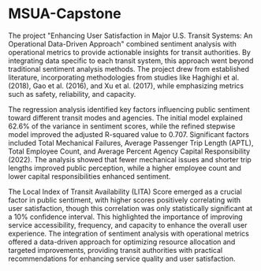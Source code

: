 # MSUA-Capstone
The project "Enhancing User Satisfaction in Major U.S. Transit Systems: An Operational Data-Driven Approach" combined sentiment analysis with operational metrics to provide actionable insights for transit authorities. By integrating data specific to each transit system, this approach went beyond traditional sentiment analysis methods. The project drew from established literature, incorporating methodologies from studies like Haghighi et al. (2018), Gao et al. (2016), and Xu et al. (2017), while emphasizing metrics such as safety, reliability, and capacity.

The regression analysis identified key factors influencing public sentiment toward different transit modes and agencies. The initial model explained 62.6% of the variance in sentiment scores, while the refined stepwise model improved the adjusted R-squared value to 0.707. Significant factors included Total Mechanical Failures, Average Passenger Trip Length (APTL), Total Employee Count, and Average Percent Agency Capital Responsibility (2022). The analysis showed that fewer mechanical issues and shorter trip lengths improved public perception, while a higher employee count and lower capital responsibilities enhanced sentiment.

The Local Index of Transit Availability (LITA) Score emerged as a crucial factor in public sentiment, with higher scores positively correlating with user satisfaction, though this correlation was only statistically significant at a 10% confidence interval. This highlighted the importance of improving service accessibility, frequency, and capacity to enhance the overall user experience. The integration of sentiment analysis with operational metrics offered a data-driven approach for optimizing resource allocation and targeted improvements, providing transit authorities with practical recommendations for enhancing service quality and user satisfaction.

